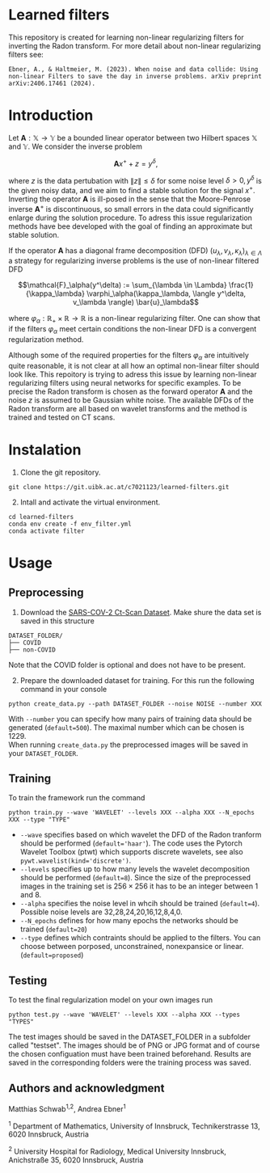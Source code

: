 # Learned filters

This repository is created for learning non-linear regularizing filters for inverting the Radon transform. For more detail about non-linear regularizing filters see:

```
Ebner, A., & Haltmeier, M. (2023). When noise and data collide: Using non-linear Filters to save the day in inverse problems. arXiv preprint arXiv:2406.17461 (2024).
```

# Introduction

Let $`\mathbf{A}: \mathbb{X} \rightarrow \mathbb{Y}`$  be a bounded linear operator between two Hilbert spaces $`\mathbb{X}`$ and $`\mathbb{Y}`$. We consider the inverse problem
```math
\mathbf{A} x^+ + z =y^{\delta},
```
where $`z`$ is the data pertubation with $` \|z\| \leq \delta`$ for some noise level  $`\delta >0, y^{\delta}`$ is the given noisy data, and we aim to find a stable solution for the signal $`x^+`$. Inverting the operator $`\mathbf{A}`$ is ill-posed in the sense that the Moore-Penrose inverse  $`\mathbf{A}^+`$ is discontinuous, so small errors in the data could significantly enlarge during the solution procedure. To adress this issue regularization methods have bee developed with the goal of finding an approximate but stable solution. 

If the operator  $`\mathbf{A}`$ has a diagonal frame decomposition (DFD) $`(u_\lambda, v_\lambda, \kappa_\lambda)_{\lambda \in \Lambda}`$ a strategy for regularizing inverse problems is the use of non-linear filtered DFD
```math
\mathcal{F}_\alpha(y^\delta) := \sum_{\lambda \in \Lambda} \frac{1}{\kappa_\lambda} \varphi_\alpha(\kappa_\lambda, \langle y^\delta,  v_\lambda \rangle) \bar{u}_\lambda
```
where $`\varphi_\alpha: \mathbb{R}_+ \times \mathbb{R} \rightarrow \mathbb{R}`$ is a non-linear regularizing filter. One can show that if the filters $`\varphi_\alpha`$ meet certain conditions the non-linear DFD is a convergent regularization method. 

Although some of the required properties for the filters $`\varphi_\alpha`$ are intuitively quite reasonable, it is not clear at all how an optimal non-linear filter should look like. This repoitory is trying to adress this issue by learning non-linear regularizing filters using neural networks for specific examples. To be precise the Radon transform is chosen as the forward operator $`\mathbf{A}`$ and the noise $`z`$ is assumed to be Gaussian white noise. The available DFDs of the Radon transform are all based on wavelet transforms and the method is trained and tested on CT scans. 


# Instalation

1. Clone the git repository. 
```
git clone https://git.uibk.ac.at/c7021123/learned-filters.git
``` 

2. Intall and activate the virtual environment.
```
cd learned-filters
conda env create -f env_filter.yml
conda activate filter
``` 

# Usage

## Preprocessing
1. Download the [SARS-COV-2 Ct-Scan Dataset](https://www.kaggle.com/datasets/plameneduardo/sarscov2-ctscan-dataset). Make shure the data set is saved in this structure
``` 
DATASET_FOLDER/
├── COVID 
├── non-COVID
```
Note that the COVID folder is optional and does not have to be present.

2. Prepare the downloaded dataset for training. For this run the following command in your console
```
python create_data.py --path DATASET_FOLDER --noise NOISE --number XXX
``` 
With `--number` you can specify how many pairs of training data should be generated (`default=500`). The maximal number which can be chosen is 1229.  
When running `create_data.py` the preprocessed images will be saved in your `DATASET_FOLDER`. 

## Training

To train the framework run the command
```
python train.py --wave 'WAVELET' --levels XXX --alpha XXX --N_epochs XXX --type "TYPE"
``` 
- `--wave` specifies based on which wavelet the DFD of the Radon tranform should be performed (`default='haar'`). The code uses the Pytorch Wavelet Toolbox (ptwt) which supports discrete wavelets, see also `pywt.wavelist(kind='discrete')`. 
- `--levels` specifies up to how many levels the wavelet decomposition should be performed (`default=8`). Since the size of the preprocessed images in the training set is $`256 \times 256`$ it has to be an integer between 1 and 8. 
- `--alpha` specifies the noise level in whcih should be trained (`default=4`). Possible noise levels are 32,28,24,20,16,12,8,4,0. 
- `--N_epochs` defines for how many epochs the networks should be trained (`default=20`)
- `--type` defines which contraints should be applied to the filters. You can choose between porposed, unconstrained, nonexpansice or linear. (`default=proposed`)

## Testing

To test the final regularization model on your own images run
```
python test.py --wave 'WAVELET' --levels XXX --alpha XXX --types "TYPES"

```
The test images should be saved in the DATASET_FOLDER in a subfolder called "testset". The images should be of PNG or JPG format and of course the chosen configuation must have been trained beforehand. Results are saved in the corresponding folders were the training process was saved. 


## Authors and acknowledgment
Matthias Schwab<sup>1,2</sup>, Andrea Ebner<sup>1</sup>

<sup>1</sup> Department of Mathematics, University of Innsbruck, Technikerstrasse 13, 6020 Innsbruck, Austria

<sup>2</sup> University Hospital for Radiology, Medical University Innsbruck, Anichstraße 35, 6020 Innsbruck, Austria



